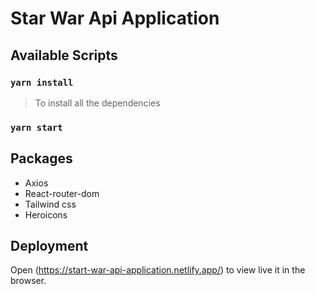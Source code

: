 # Star War Api Application

## Available Scripts

### `yarn install`

> To install all the dependencies

### `yarn start`

## Packages

-   Axios
-   React-router-dom
-   Tailwind css
-   Heroicons

## Deployment

Open (https://start-war-api-application.netlify.app/) to view live it in the browser.
